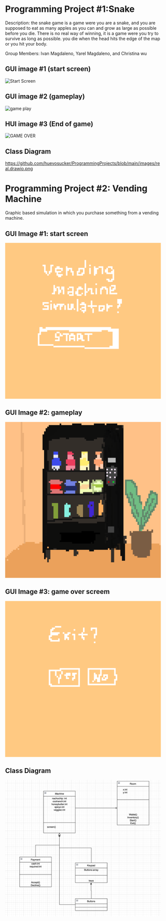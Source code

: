 # Programming Project #1:Snake
Description: the snake game is a game were you are a snake, and you are supposed to eat as many apples as you can and grow as large as possible before you die. There is no real way of winning, it is a game were you try to survive as long as possible. you die when the head hits the edge of the map or you hit your body. 

Group Members: Ivan Magdaleno, Yarel Magdaleno, and Christina wu

## GUI image #1 (start screen)

![Start Screen](https://user-images.githubusercontent.com/101122303/160923828-c9264bb0-e39b-4501-9aa9-c648c66a8d34.png)


## GUI image #2 (gameplay)

![game play](https://user-images.githubusercontent.com/101122303/160923973-b1a0a45f-0841-4779-9909-dedb48474927.png)


## HUI image #3 (End of game)
![GAME OVER](https://user-images.githubusercontent.com/101122303/160924129-cdf307d2-ec82-4a63-a0a8-413bea71c43d.png)

## Class Diagram
https://github.com/huevosucker/ProgrammingProjects/blob/main/images/real.drawio.png
# Programming Project #2: Vending Machine
Graphic based simulation in which you purchase something from a vending machine.

## GUI Image #1: start screen
![start](images/start.png)
## GUI Image #2: gameplay
![vending machine](images/vendingmachine.png)
## GUI Image #3: game over screem
![end](images/exit.png)
## Class Diagram
![class](images/machineclasses.png)

